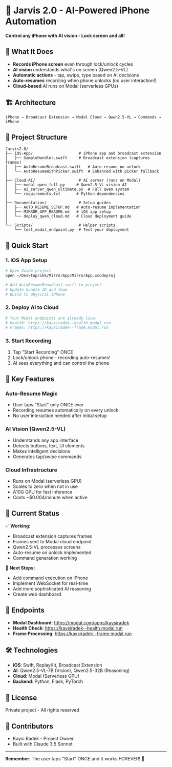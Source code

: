 # 🤖 Jarvis 2.0 - AI-Powered iPhone Automation

**Control any iPhone with AI vision - Lock screen and all!**

## 🎯 What It Does

- **Records iPhone screen** even through lock/unlock cycles
- **AI vision** understands what's on screen (Qwen2.5-VL)
- **Automatic actions** - tap, swipe, type based on AI decisions
- **Auto-resumes** recording when phone unlocks (no user interaction!)
- **Cloud-based** AI runs on Modal (serverless GPUs)

## 🏗️ Architecture

```
iPhone → Broadcast Extension → Modal Cloud → Qwen2.5-VL → Commands → iPhone
```

## 📁 Project Structure

```
Jarvis2.0/
├── iOS-App/                    # iPhone app and broadcast extension
│   ├── SampleHandler.swift     # Broadcast extension (captures frames)
│   ├── AutoResumeBroadcast.swift   # Auto-resume on unlock
│   └── AutoResumeWithPicker.swift  # Enhanced with picker fallback
│
├── Cloud-AI/                   # AI server (runs on Modal)
│   ├── modal_qwen_full.py     # Qwen2.5-VL vision AI
│   ├── ai_server_qwen_ultimate.py  # Full Qwen system
│   └── requirements.txt       # Python dependencies
│
├── Documentation/              # Setup guides
│   ├── AUTO_RESUME_SETUP.md   # Auto-resume implementation
│   ├── MIRROR_APP_README.md   # iOS app setup
│   └── deploy_qwen_cloud.md   # Cloud deployment guide
│
└── Scripts/                    # Helper scripts
    └── test_modal_endpoint.py  # Test your deployment
```

## 🚀 Quick Start

### 1. iOS App Setup
```bash
# Open Xcode project
open ~/Desktop/ikk/MirrorApp/MirrorApp.xcodeproj

# Add AutoResumeBroadcast.swift to project
# Update bundle ID and team
# Build to physical iPhone
```

### 2. Deploy AI to Cloud
```bash
# Your Modal endpoints are already live!
# Health: https://kaysiradek--health.modal.run
# Frames: https://kaysiradek--frame.modal.run
```

### 3. Start Recording
1. Tap "Start Recording" ONCE
2. Lock/unlock phone - recording auto-resumes!
3. AI sees everything and can control the phone

## 🔑 Key Features

### Auto-Resume Magic
- User taps "Start" only ONCE ever
- Recording resumes automatically on every unlock
- No user interaction needed after initial setup

### AI Vision (Qwen2.5-VL)
- Understands any app interface
- Detects buttons, text, UI elements
- Makes intelligent decisions
- Generates tap/swipe commands

### Cloud Infrastructure
- Runs on Modal (serverless GPU)
- Scales to zero when not in use
- A10G GPU for fast inference
- Costs ~$0.004/minute when active

## 📱 Current Status

✅ **Working:**
- Broadcast extension captures frames
- Frames sent to Modal cloud endpoint
- Qwen2.5-VL processes screens
- Auto-resume on unlock implemented
- Command generation working

🚧 **Next Steps:**
- Add command execution on iPhone
- Implement WebSocket for real-time
- Add more sophisticated AI reasoning
- Create web dashboard

## 🔗 Endpoints

- **Modal Dashboard**: https://modal.com/apps/kaysiradek
- **Health Check**: https://kaysiradek--health.modal.run
- **Frame Processing**: https://kaysiradek--frame.modal.run

## 🛠️ Technologies

- **iOS**: Swift, ReplayKit, Broadcast Extension
- **AI**: Qwen2.5-VL-7B (Vision), Qwen2.5-32B (Reasoning)
- **Cloud**: Modal (Serverless GPU)
- **Backend**: Python, Flask, PyTorch

## 📄 License

Private project - All rights reserved

## 🤝 Contributors

- Kaysi Radek - Project Owner
- Built with Claude 3.5 Sonnet

---

**Remember**: The user taps "Start" ONCE and it works FOREVER! 🎯